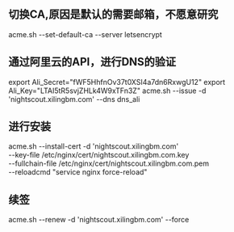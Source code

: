 ## 切换CA,原因是默认的需要邮箱，不愿意研究
acme.sh --set-default-ca --server letsencrypt

## 通过阿里云的API，进行DNS的验证
export Ali_Secret="fWF5HhfnOv37t0XSI4a7dn6RxwgU12"
export Ali_Key="LTAI5tR5svjZHLk4W9xTFn3Z"
acme.sh --issue -d 'nightscout.xilingbm.com'  --dns dns_ali

## 进行安装
acme.sh --install-cert -d 'nightscout.xilingbm.com' \
--key-file       /etc/nginx/cert/nightscout.xilingbm.com.key \
--fullchain-file /etc/nginx/cert/nightscout.xilingbm.com.pem \
--reloadcmd     "service nginx force-reload" 

## 续签
acme.sh --renew -d 'nightscout.xilingbm.com' --force
